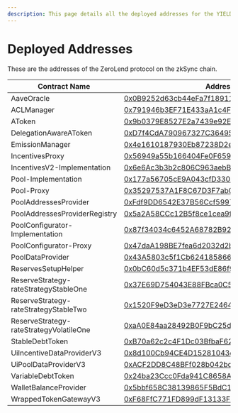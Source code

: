 ```yaml
---
description: This page details all the deployed addresses for the YIELD lending protocol
---
```


# Deployed Addresses

These are the addresses of the ZeroLend protocol on the zkSync chain.

| Contract Name                           | Address                                                                                                                        |
| --------------------------------------- | ------------------------------------------------------------------------------------------------------------------------------ |
| AaveOracle                              | [0x0B9252d63cb44eFa7f18911Ee2259cB40d0c2965](https://basescan.org/address/0x0B9252d63cb44eFa7f18911Ee2259cB40d0c2965)          |
| ACLManager                              | [0x791946b3EF71E433aA1c4Fe7757bE11E2315d7Ce](https://basescan.org/address/0x791946b3EF71E433aA1c4Fe7757bE11E2315d7Ce)          |
| AToken                                  | [0x9b0379E8527E2a7439e92EfCDdce3719EeDA69AB](https://basescan.org/address/0x9b0379E8527E2a7439e92EfCDdce3719EeDA69AB)          |
| DelegationAwareAToken                   | [0xD7f4CdA790967327C36495eBc32dAF5666D1326b](https://basescan.org/address/0xD7f4CdA790967327C36495eBc32dAF5666D1326b)          |
| EmissionManager                         | [0x4e1610187930Eb87238D2ec50029bE9012bFeaeE](https://basescan.org/address/0x4e1610187930Eb87238D2ec50029bE9012bFeaeE)          |
| IncentivesProxy                         | [0x56949a55b166404Fe0F6595fed1b54EA5C29137C](https://basescan.org/address/0x56949a55b166404Fe0F6595fed1b54EA5C29137C)          |
| IncentivesV2-Implementation             | [0x6e6Ac3b3b2c806C963aebB50D323f680bBc65246](https://basescan.org/address/0x6e6Ac3b3b2c806C963aebB50D323f680bBc65246)          |
| Pool-Implementation                     | [0x177a56705cE9A043cfD330eF479c4c37Af3E584C](https://basescan.org/address/0x177a56705cE9A043cfD330eF479c4c37Af3E584C)          |
| Pool-Proxy                              | [0x35297537A1F8C67D3F7ab017A303F746982B3031](https://basescan.org/address/0x35297537A1F8C67D3F7ab017A303F746982B3031)          |
| PoolAddressesProvider                   | [0xFdf9DD6542E37B56Ccf59975246d5aEae7Aa832f](https://basescan.org/address/0xFdf9DD6542E37B56Ccf59975246d5aEae7Aa832f)          |
| PoolAddressesProviderRegistry           | [0x5a2A58CCc12B5f8ce1cea9f87479Bb30A1522775](https://basescan.org/address/0x5a2A58CCc12B5f8ce1cea9f87479Bb30A1522775)          |
| PoolConfigurator-Implementation         | [0x87f34034c6452A68782B920d26A3509db4b1f28D](https://basescan.org/address/0x87f34034c6452A68782B920d26A3509db4b1f28D)          |
| PoolConfigurator-Proxy                  | [0x47daA198BE7fea6d2032d2b9033D66b6CCA8C0A9](https://basescan.org/address/0x47daA198BE7fea6d2032d2b9033D66b6CCA8C0A9)          |
| PoolDataProvider                        | [0x43A5803c5f1Cb6241858669ad6F63fe5B3882434](https://basescan.org/address/0x43A5803c5f1Cb6241858669ad6F63fe5B3882434)          |
| ReservesSetupHelper                     | [0x0bC60d5c371b4EF53dE86f9D3057f424a5fec0A8](https://basescan.org/address/0x0bC60d5c371b4EF53dE86f9D3057f424a5fec0A8)          |
| ReserveStrategy-rateStrategyStableOne   | [0x37E69D754043E88FBca0C5C70618BbaF885241d1](https://basescan.org/address/0x37E69D754043E88FBca0C5C70618BbaF885241d1)          |
| ReserveStrategy-rateStrategyStableTwo   | [0x1520F9eD3eD3e7727E24645694612D5061BBCF27](https://basescan.org/address/0x1520F9eD3eD3e7727E24645694612D5061BBCF27)          |
| ReserveStrategy-rateStrategyVolatileOne | [0xaA0E84aa28492B0F9bC25d712395d738304a81b8](https://basescan.org/address/0xaA0E84aa28492B0F9bC25d712395d738304a81b8)          |
| StableDebtToken                         | [0xB70a62c2c4F1Dc03BfbaF6247EB213690292B8f3](https://basescan.org/address/0xB70a62c2c4F1Dc03BfbaF6247EB213690292B8f3)          |
| UiIncentiveDataProviderV3               | [0x8d100Cb94CE4D15281043dA7e553df2148d76CE9](https://basescan.org/address/0x8d100Cb94CE4D15281043dA7e553df2148d76CE9)          |
| UiPoolDataProviderV3                    | [0xACF2DD8C48BFf028b042bcF5F2Afb92Bac845D55](https://basescan.org/address/0xACF2DD8C48BFf028b042bcF5F2Afb92Bac845D55)          |
| VariableDebtToken                       | [0x24ba23Ccc0Fda941C8658A22f2694a01D252CD04](https://basescan.org/address/0x24ba23Ccc0Fda941C8658A22f2694a01D252CD04)          |
| WalletBalanceProvider                   | [0x5bbf658C38139865F5BdC12575453b3F6Dfaaba3](https://basescan.org/address/0x5bbf658C38139865F5BdC12575453b3F6Dfaaba3)          |
| WrappedTokenGatewayV3                   | [0xF68FfC771FD899dF13133F8A78EddcBAB78c253D](https://basescan.org/address/0xF68FfC771FD899dF13133F8A78EddcBAB78c253D)          |
